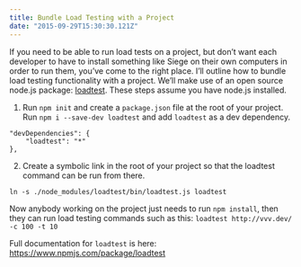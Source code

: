 ```yaml
---
title: Bundle Load Testing with a Project
date: "2015-09-29T15:30:30.121Z"
---
```


If you need to be able to run load tests on a project, but don’t want each developer to have to install something like Siege on their own computers in order to run them, you’ve come to the right place. I’ll outline how to bundle load testing functionality with a project. We’ll make use of an open source node.js package: [loadtest](https://www.npmjs.com/package/loadtest). These steps assume you have node.js installed.

1. Run `npm init` and create a `package.json` file at the root of your project. Run `npm i --save-dev loadtest` and add `loadtest` as a dev dependency.

```
"devDependencies": {
    "loadtest": "*"
},
```

2. Create a symbolic link in the root of your project so that the loadtest command can be run from there.

`ln -s ./node_modules/loadtest/bin/loadtest.js loadtest`

Now anybody working on the project just needs to run `npm install`, then they can run load testing commands such as this: `loadtest http://vvv.dev/ -c 100 -t 10`

Full documentation for `loadtest` is here:  
<https://www.npmjs.com/package/loadtest>
